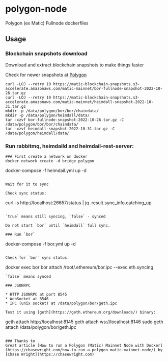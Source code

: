 # polygon-node
Polygon (ex Matic) Fullnode dockerfiles

## Usage
### Blockchain snapshots download

Download and extract blockchain snapshots to make things faster 

Check for newer snapshots at [Polygon](https://snapshot.polygon.technology)

```
curl -LOJ --retry 10 https://matic-blockchain-snapshots.s3-accelerate.amazonaws.com/matic-mainnet/bor-fullnode-snapshot-2022-10-26.tar.gz
curl -LOJ --retry 10 https://matic-blockchain-snapshots.s3-accelerate.amazonaws.com/matic-mainnet/heimdall-snapshot-2022-10-31.tar.gz
mkdir -p /data/polygon/bor/bor/chaindata/
mkdir -p /data/polygon/heimdall/data/
tar -xzvf bor-fullnode-snapshot-2022-10-26.tar.gz -C /data/polygon/bor/bor/chaindata/
tar -xzvf heimdall-snapshot-2022-10-31.tar.gz -C /data/polygon/heimdall/data/
```

### Run rabbitmq, heimdaild and heimdail-rest-server:
```
### First create a network on docker
docker network create -d bridge polygon
```


docker-compose -f heimdail.yml up -d
```

Wait for it to sync

Check sync status:
```
curl -s http://localhost:26657/status | jq .result.sync_info.catching_up
```

`true` means still syncing, `false` - synced

Do not start `bor` until `heimdall` full sync.

### Run `bor`
```
docker-compose -f bor.yml up -d
```

Check for `bor` sync status. 
```
docker exec bor bor attach /root/.ethereum/bor.ipc --exec eth.syncing
```
`false` means synced

### JSONRPC

* HTTP JSONRPC at port 8545
* WebSocket at 8546
* IPC (unix socket) at /data/polygon/bor/geth.ipc

Test it using [geth](https://geth.ethereum.org/downloads/) binary:

```
geth attach http://localhost:8145
geth attach ws://localhost:8146
sudo geth attach /data/polygon/bor/geth.ipc
```

### Thanks to
Great article [How to run a Polygon (Matic) Mainnet Node with Docker](https://chasewright.com/how-to-run-a-polygon-matic-mainnet-node/) by [Chase Wright](https://chasewright.com)

